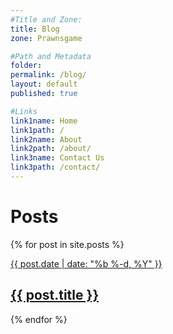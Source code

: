 ```yaml
---
#Title and Zone:
title: Blog
zone: Prawnsgame

#Path and Metadata
folder:
permalink: /blog/
layout: default
published: true

#Links
link1name: Home
link1path: /
link2name: About
link2path: /about/
link3name: Contact Us
link3path: /contact/
---
```


Posts
=====

{% for post in site.posts %}
<a href="{{ site.url }}{{ post.url }}">
<p>{{ post.date | date: "%b %-d, %Y" }}</p>
<h2>{{ post.title }}</h2>
</a>
{% endfor %}

<!--<p class="rss-subscribe">subscribe <a href="{{ "/feed.xml" | prepend: site.baseurl }}">via RSS</a></p>-->
